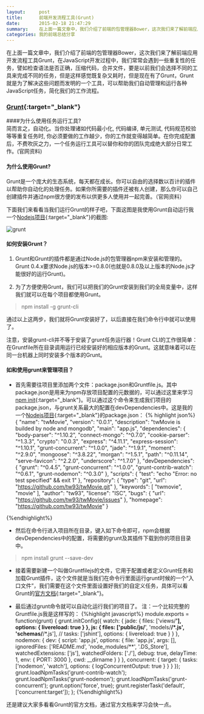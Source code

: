 ```yaml
---
layout:     post
title:      前端开发流程工具(Grunt)
date:       2015-02-18 21:47:29
summary:    在上面一篇文章中，我们介绍了前端的包管理器Bower，这次我们来了解前端应用开发流程工具Grunt，在JavaScript开发过程中，我们常常会遇到一些重复性的任务，譬如检查语法是否正确，压缩代码，合并文件，要是以前我们会选择不同的工具来完成不同的任务，但是这样感觉既复杂又耗时，但是现在有了Grunt，Grunt就是为了解决这些问题而发明的一个工具，可以帮助我们自动管理和运行各种JavaScript任务，简化我们的工作流程。
categories: 我的前端总结分享 
---
```

在上面一篇文章中，我们介绍了前端的包管理器Bower，这次我们来了解前端应用开发流程工具Grunt，在JavaScript开发过程中，我们常常会遇到一些重复性的任务，譬如检查语法是否正确，压缩代码，合并文件，要是以前我们会选择不同的工具来完成不同的任务，但是这样感觉既复杂又耗时，但是现在有了Grunt，Grunt就是为了解决这些问题而发明的一个工具，可以帮助我们自动管理和运行各种JavaScript任务，简化我们的工作流程。

### [Grunt](http://www.gruntjs.org/){:target="_blank"}

####为什么使用任务运行工具?  
简而言之，自动化。当你处理诸如代码最小化, 代码编译, 单元测试, 代码规范校验等等重复任务时, 你必须要做的工作越少，你的工作就变得越简单。在你完成配置后，不费吹灰之力，一个任务运行工具可以替你和你的团队完成绝大部分日常工作。(官网资料)

#### 为什么使用Grunt?  

Grunt是一个庞大的生态系统，每天都在成长。你可以自由的选择数以百计的插件以帮助你自动化的处理任务。如果你所需要的插件还被有人创建，那么你可以自己创建插件并通过npm很方便的发布以供更多人使用并一起完善。（官网资料）

下面我们来看看当我们运行Grunt的样子吧，下面这图是我使用Grunt自动运行我一个[Nodejs项目](https://github.com/tw93/twMovie){:target="_blank"}的截图:

![grunt](http://tw93.github.io/images/grunt1.jpg)

#### 如何安装Grunt？
 
 1. Grunt和Grunt的插件都是通过Node.js的包管理器npm来安装和管理的。Grunt 0.4.x要求Node.js的版本>=0.8.0(也就是0.8.0及以上版本的Node.js才能很好的运行Grunt)。  

 2. 为了方便使用Grunt，我们可以把我们的Grunt安装到我们的全局变量中，这样我们就可以在每个项目都使用Grunt。  
 <blockquote>npm install -g  grunt-cli</blockquote>

通过以上这两步，我们就将Grunt安装好了，以后直接在我们命令行中就可以使用了。  

注意，安装grunt-cli并不等于安装了grunt任务运行器！Grunt CLI的工作很简单：在Gruntfile所在目录调用运行已经安装好的相应版本的Grunt。这就意味着可以在同一台机器上同时安装多个版本的Grunt。

#### 如和使用grunt来管理项目？

 - 首先需要往项目里添加两个文件：package.json和Gruntfile.js。其中package.json是用来为npm存放项目配置的元数据的，可以通过这里来学习[npm init](https://docs.npmjs.com/cli/init){:target="_blank"}。可以通过这个命令来生成我们项目的package.json，与grunt关系最大的配置在devDependencies中。这是我的一个[Nodejs项目](https://github.com/tw93/twMovie){:target="_blank"}的package.json： 
{% highlight json%}
{
  "name": "twMovie",
  "version": "0.0.1",
  "description": "twMovie is builded by node and mongodb",
  "main": "app.js",
  "dependencies": {
    "body-parser": "^1.10.2",
    "connect-mongo": "^0.7.0",
    "cookie-parser": "^1.3.3",
    "crypto": "0.0.3",
    "express": "^4.11.1",
    "express-session": "^1.10.1",
    "grunt-concurrent": "^1.0.0",
    "jade": "^1.9.1",
    "moment": "^2.9.0",
    "mongoose": "^3.8.22",
    "morgan": "^1.5.1",
    "path": "^0.11.14",
    "serve-favicon": "^2.2.0",
    "underscore": "^1.7.0"
  },
  "devDependencies": {
    "grunt": "^0.4.5",
    "grunt-concurrent": "^1.0.0",
    "grunt-contrib-watch": "^0.6.1",
    "grunt-nodemon": "^0.3.0"
  },
  "scripts": {
    "test": "echo \"Error: no test specified\" && exit 1"
  },
  "repository": {
    "type": "git",
    "url": "https://github.com/tw93/twMovie.git"
  },
  "keywords": [
    "twmovie",
    "movie"
  ],
  "author": "tw93",
  "license": "ISC",
  "bugs": {
    "url": "https://github.com/tw93/twMovie/issues"
  },
  "homepage": "https://github.com/tw93/twMovie"
}

{%endhighlight%}

 - 然后在命令行进入项目所在目录，键入如下命令即可，npm会根据devDependencies中的配置，将需要的grunt及其插件下载到你的项目目录中。
 <blockquote>npm install grunt --save-dev</blockquote>

 - 接着需要新建一个叫做Gruntfilejs的文件，它用于配置或者定义Grunt任务和加载Grunt插件，这个文件就是当我们在命令行里面运行grunt时候的一个“入口文件”，我们需要在这个文件里面设置好我们的自定义任务，具体可以看Grunt的[官方文档](http://www.gruntjs.org/docs/sample-gruntfile.html){:target="_blank"}。

 - 最后通过grunt命令就可以自动化运行我们的项目了。 
注：一个比较完整的Gruntfile.js我是这样写的：
{%highlight javascript%}
module.exports = function(grunt) {
    grunt.initConfig({
        watch: {
            jade: {
                files: ['views/**'],
                options: {
                    livereload: true
                }
            },
            js: {
                files: ['public/js/**', 'models/**/*.js', 'schemas/**/*.js'],
                // tasks: ['jshint'],
                options: {
                    livereload: true
                }
            }
        },
        nodemon: {
            dev: {
                script: 'app.js',
                options: {
                    file: 'app.js',
                    args: [],
                    ignoredFiles: ['README.md', 'node_modules/**', '.DS_Store'],
                    watchedExtensions: ['js'],
                    watchedFolders: ['./'],
                    debug: true,
                    delayTime: 1,
                    env: {
                        PORT: 3000
                    },
                    cwd: __dirname
                }
            }
        },
        concurrent: {
            target: {
                tasks: ['nodemon', 'watch'],
                options: {
                    logConcurrentOutput: true
                }
            }
        }
    });
    grunt.loadNpmTasks('grunt-contrib-watch');
    grunt.loadNpmTasks('grunt-nodemon');
    grunt.loadNpmTasks('grunt-concurrent');
    grunt.option('force', true);
    grunt.registerTask('default', ['concurrent:target']);
};
{%endhighlight%}

还是建议大家多看看Grunt的官方文档，通过官方文档来学习会快一点。




